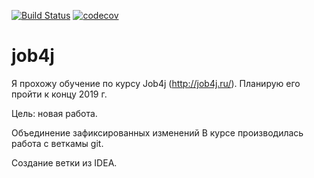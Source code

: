 [![Build Status](https://travis-ci.com/AnnWhite007/job4j_tracker.svg?branch=master)](https://travis-ci.com/AnnWhite007/job4j_tracker)
[![codecov](https://codecov.io/gh/AnnWhite007/job4j/branch/master/graph/badge.svg?token=NQ8WPS12P7)](https://codecov.io/gh/AnnWhite007/job4j)

# job4j

Я прохожу обучение по курсу Job4j (http://job4j.ru/). Планирую его пройти к концу 2019 г.

Цель: новая работа.


Объединение зафиксированных изменений
В курсе производилась работа с веткамы git.

Создание ветки из IDEA.